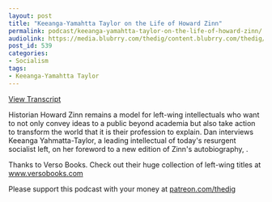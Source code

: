 ```yaml
---
layout: post
title: "Keeanga-Yamahtta Taylor on the Life of Howard Zinn"
permalink: podcast/keeanga-yamahtta-taylor-on-the-life-of-howard-zinn/
audiolink: https://media.blubrry.com/thedig/content.blubrry.com/thedig/The_Dig_-_EP_161_-_KeeangaZinn.mp3
post_id: 539
categories: 
- Socialism
tags: 
- Keeanga-Yamahtta Taylor
---
```


[View Transcript](https://www.jacobinmag.com/2018/11/howard-zinns-life-on-the-frontlines)


Historian Howard Zinn remains a model for left-wing intellectuals who want to not only convey ideas to a public beyond academia but also take action to transform the world that it is their profession to explain. Dan interviews Keeanga Yahmatta-Taylor, a leading intellectual of today's resurgent socialist left, on her foreword to a new edition of Zinn's autobiography, 
.

Thanks to Verso Books. Check out their huge collection of left-wing titles at www.versobooks.com

Please support this podcast with your money at [patreon.com/thedig](http://www.patreon.com/TheDig) 